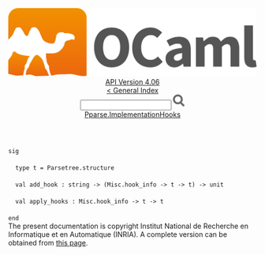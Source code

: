 <!-- ((! set title API !)) ((! set documentation !)) ((! set api !)) ((! set nobreadcrumb !)) -->
<div class="api"><header><nav class="toc brand"><a class="brand" href="https://ocaml.org/"><img src="colour-logo-gray.svg" class="svg" alt="OCaml"></a></nav><nav class="toc"><div class="toc_version"><a href="/docs" id="version-select">API Version 4.06</a></div><a href="index.html">&lt; General Index</a><div class="api_search"><input type="text" name="apisearch" id="api_search" oninput="mySearch(false);" onkeypress="this.oninput();" onclick="this.oninput();" onpaste="this.oninput();">
<img src="search_icon.svg" alt="Search" class="svg" onclick="mySearch(false)"></div>
<div id="search_results"></div><div class="toc_title"><a href="Pparse.ImplementationHooks.html">Pparse.ImplementationHooks</a></div><ul></ul></nav></header>
<code class="code"><span class="keyword">sig</span><br>
&nbsp;&nbsp;<span class="keyword">type</span>&nbsp;t&nbsp;=&nbsp;<span class="constructor">Parsetree</span>.structure<br>
&nbsp;&nbsp;<span class="keyword">val</span>&nbsp;add_hook&nbsp;:&nbsp;string&nbsp;<span class="keywordsign">-&gt;</span>&nbsp;(<span class="constructor">Misc</span>.hook_info&nbsp;<span class="keywordsign">-&gt;</span>&nbsp;t&nbsp;<span class="keywordsign">-&gt;</span>&nbsp;t)&nbsp;<span class="keywordsign">-&gt;</span>&nbsp;unit<br>
&nbsp;&nbsp;<span class="keyword">val</span>&nbsp;apply_hooks&nbsp;:&nbsp;<span class="constructor">Misc</span>.hook_info&nbsp;<span class="keywordsign">-&gt;</span>&nbsp;t&nbsp;<span class="keywordsign">-&gt;</span>&nbsp;t<br>
<span class="keyword">end</span></code><div class="copyright">The present documentation is copyright Institut National de Recherche en Informatique et en Automatique (INRIA). A complete version can be obtained from <a href="http://caml.inria.fr/pub/docs/manual-ocaml/">this page</a>.</div></div>
